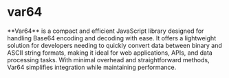 <h1> var64 </h1>
**Var64** is a compact and efficient JavaScript library designed for handling Base64 encoding and decoding with ease. It offers a lightweight solution for developers needing to quickly convert data between binary and ASCII string formats, making it ideal for web applications, APIs, and data processing tasks. With minimal overhead and straightforward methods, Var64 simplifies integration while maintaining performance.

